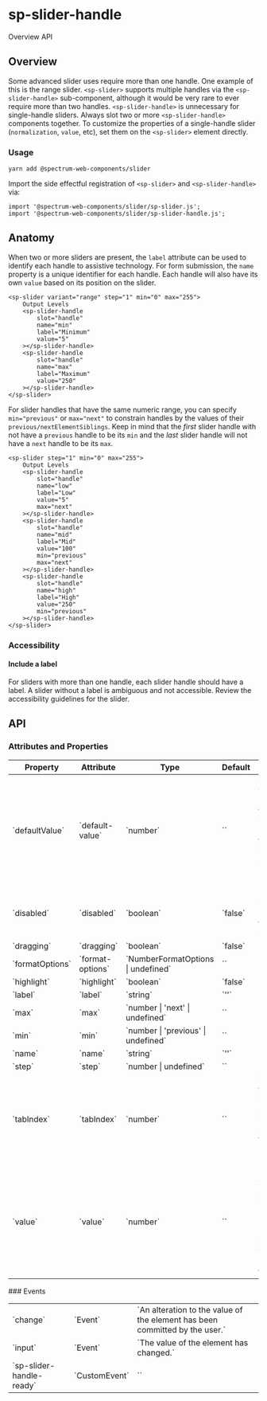 # sp-slider-handle
Overview API
## Overview
Some advanced slider uses require more than one handle. One example of this is the range slider. `<sp-slider>` supports multiple handles via the `<sp-slider-handle>` sub-component, although it would be very rare to ever require more than two handles.
`<sp-slider-handle>` is unnecessary for single-handle sliders. Always slot two or more `<sp-slider-handle>` components together. To customize the properties of a single-handle slider (`normalization`, `value`, etc), set them on the `<sp-slider>` element directly.
### Usage
    
    yarn add @spectrum-web-components/slider
    
Import the side effectful registration of `<sp-slider>` and `<sp-slider-handle>` via:
    
    import '@spectrum-web-components/slider/sp-slider.js';
    import '@spectrum-web-components/slider/sp-slider-handle.js';
    
## Anatomy
When two or more sliders are present, the `label` attribute can be used to identify each handle to assistive technology. For form submission, the `name` property is a unique identifier for each handle. Each handle will also have its own `value` based on its position on the slider.
    
    <sp-slider variant="range" step="1" min="0" max="255">
        Output Levels
        <sp-slider-handle
            slot="handle"
            name="min"
            label="Minimum"
            value="5"
        ></sp-slider-handle>
        <sp-slider-handle
            slot="handle"
            name="max"
            label="Maximum"
            value="250"
        ></sp-slider-handle>
    </sp-slider>
For slider handles that have the same numeric range, you can specify `min="previous"` or `max="next"` to constrain handles by the values of their `previous/nextElementSiblings`. Keep in mind that the *first* slider handle with not have a `previous` handle to be its `min` and the *last* slider handle will not have a `next` handle to be its `max`.
    
    <sp-slider step="1" min="0" max="255">
        Output Levels
        <sp-slider-handle
            slot="handle"
            name="low"
            label="Low"
            value="5"
            max="next"
        ></sp-slider-handle>
        <sp-slider-handle
            slot="handle"
            name="mid"
            label="Mid"
            value="100"
            min="previous"
            max="next"
        ></sp-slider-handle>
        <sp-slider-handle
            slot="handle"
            name="high"
            label="High"
            value="250"
            min="previous"
        ></sp-slider-handle>
    </sp-slider>
### Accessibility
#### Include a label
For sliders with more than one handle, each slider handle should have a label. A slider without a label is ambiguous and not accessible.
Review the accessibility guidelines for the slider.
## API
### Attributes and Properties
<table>
  <thead>
    <tr>
      <th>Property</th>
      <th>Attribute</th>
      <th>Type</th>
      <th>Default</th>
      <th>Description</th>
    </tr>
  </thead>
  <tbody>
    <tr>
      <td>`defaultValue`</td>
      <td>`default-value`</td>
      <td>`number`</td>
      <td>``</td>
      <td>Set the default value of the handle. Setting this property will cause the handle to reset to the default value on double click or pressing the `escape` key.</td>
    </tr>
    <tr>
      <td>`disabled`</td>
      <td>`disabled`</td>
      <td>`boolean`</td>
      <td>`false`</td>
      <td>Disable this control. It will not receive focus or events</td>
    </tr>
    <tr>
      <td>`dragging`</td>
      <td>`dragging`</td>
      <td>`boolean`</td>
      <td>`false`</td>
      <td></td>
    </tr>
    <tr>
      <td>`formatOptions`</td>
      <td>`format-options`</td>
      <td>`NumberFormatOptions | undefined`</td>
      <td>``</td>
      <td></td>
    </tr>
    <tr>
      <td>`highlight`</td>
      <td>`highlight`</td>
      <td>`boolean`</td>
      <td>`false`</td>
      <td></td>
    </tr>
    <tr>
      <td>`label`</td>
      <td>`label`</td>
      <td>`string`</td>
      <td>`''`</td>
      <td></td>
    </tr>
    <tr>
      <td>`max`</td>
      <td>`max`</td>
      <td>`number | 'next' | undefined`</td>
      <td>``</td>
      <td></td>
    </tr>
    <tr>
      <td>`min`</td>
      <td>`min`</td>
      <td>`number | 'previous' | undefined`</td>
      <td>``</td>
      <td></td>
    </tr>
    <tr>
      <td>`name`</td>
      <td>`name`</td>
      <td>`string`</td>
      <td>`''`</td>
      <td></td>
    </tr>
    <tr>
      <td>`step`</td>
      <td>`step`</td>
      <td>`number | undefined`</td>
      <td>``</td>
      <td></td>
    </tr>
    <tr>
      <td>`tabIndex`</td>
      <td>`tabIndex`</td>
      <td>`number`</td>
      <td>``</td>
      <td>The tab index to apply to this control. See general documentation about the tabindex HTML property</td>
    </tr>
    <tr>
      <td>`value`</td>
      <td>`value`</td>
      <td>`number`</td>
      <td>``</td>
      <td>By default, the value of a Slider Handle will be halfway between its `min` and `max` values, or the `min` value when `max` is less than `min`.</td>
    </tr>
  </tbody>
</table>
### Events
<table>
  <thead>
  </thead>
  <tbody>
    <tr>
      <td>`change`</td>
      <td>`Event`</td>
      <td>`An alteration to the value of the element has been committed by the user.`</td>
    </tr>
    <tr>
      <td>`input`</td>
      <td>`Event`</td>
      <td>`The value of the element has changed.`</td>
    </tr>
    <tr>
      <td>`sp-slider-handle-ready`</td>
      <td>`CustomEvent`</td>
      <td>``</td>
    </tr>
  </tbody>
</table>
